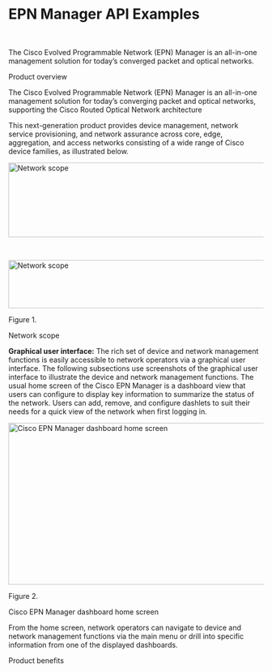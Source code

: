 # EPN Manager API Examples
<p class="pBody">&nbsp;</p>
<p class="pIntroCMT" style="page-break-before:always">The
Cisco<span class="Superscript"> Evolved Programmable
Network (EPN) Manager is an all-in-one management
solution for today’s converged packet and optical
networks.</p>
<p class="pToC_Subhead1"><a name="_Toc93698396"></a><a
name="_Toc45677179">Product overview</a></p>
<p class="pBody">The Cisco Evolved Programmable Network
(EPN) Manager is an all-in-one management solution for
today’s converging packet and optical networks,
supporting the Cisco Routed Optical Network architecture</p>
<p class="pBody">This next-generation product provides
device management, network service provisioning, and
network assurance across core, edge, aggregation, and
access networks consisting of a wide range of Cisco
device families, as illustrated below.</p>
<p class="pBody"><img id="Picture 9"
src="/c/dam/en/us/products/collateral/cloud-systems-management/evolved-programmable-network-epn-manager/datasheet-c78-733928.docx/_jcr_content/renditions/datasheet-c78-733928_0.png"
alt="Network scope" width="620" height="147"></p>
<p class="pBody">&nbsp;</p>
<p class="pBody"><img id="Picture 16"
src="/c/dam/en/us/products/collateral/cloud-systems-management/evolved-programmable-network-epn-manager/datasheet-c78-733928.docx/_jcr_content/renditions/datasheet-c78-733928_1.png"
alt="Network scope" width="620" height="95"></p>
<div class=" pDefault"> Figure 1. <span style="font:7.0pt
&quot;Times New Roman&quot;">&nbsp;&nbsp;&nbsp;&nbsp;&nbsp;&nbsp;&nbsp;&nbsp;&nbsp;&nbsp;&nbsp;&nbsp;
</span>&nbsp; </div>
<p class="FigureCaptionText">Network scope</p>
<p class="pBody"><b>Graphical user interface:</b> The rich
set of device and network management functions is easily
accessible to network operators via a graphical user
interface. The following subsections use screenshots of
the graphical user interface to illustrate the device
and network management functions. The usual home screen
of the Cisco EPN Manager is a dashboard view that users
can configure to display key information to summarize
the status of the network. Users can add, remove, and
configure dashlets to suit their needs for a quick view
of the network when first logging in. </p>
<p class="pBody"><img id="Picture 17"
src="/c/dam/en/us/products/collateral/cloud-systems-management/evolved-programmable-network-epn-manager/datasheet-c78-733928.docx/_jcr_content/renditions/datasheet-c78-733928_2.png"
alt="Cisco EPN Manager dashboard home screen"
width="619" height="319"></p>
<div class=" pDefault"> Figure 2. <span style="font:7.0pt
&quot;Times New Roman&quot;">&nbsp;&nbsp;&nbsp;&nbsp;&nbsp;&nbsp;&nbsp;&nbsp;&nbsp;&nbsp;&nbsp;&nbsp;
</span>&nbsp; </div>
<p class="FigureCaptionText">Cisco EPN Manager dashboard
home screen</p>
<p class="pBody">From the home screen, network operators
can navigate to device and network management functions
via the main menu or drill into specific information
from one of the displayed dashboards.</p>
<p class="pToC_Subhead1"><a name="_Toc93698397"></a><a
name="_Toc45677180">Product benefits</a></p>